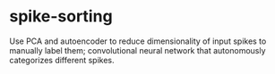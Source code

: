 # spike-sorting
Use PCA and autoencoder to reduce dimensionality of input spikes to manually label them; convolutional neural network that autonomously categorizes different spikes.

